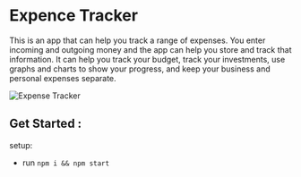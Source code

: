 # Expence Tracker

This is an app that can help you track a range of expenses. You enter incoming and outgoing money and the app can help you store and track that information. It can help you track your budget, track your investments, use graphs and charts to show your progress, and keep your business and personal expenses separate.


![Expense Tracker](https://i.ibb.co/XCK65Bg/expence-app.png)

## Get Started :


setup:

- run ```npm i && npm start```

